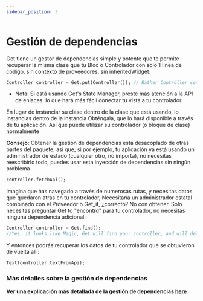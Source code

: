 ```yaml
---
sidebar_position: 3
---
```


# Gestión de dependencias

Get tiene un gestor de dependencias simple y potente que te permite recuperar la misma clase que tu Bloc o Controlador con solo 1 línea de código, sin contexto de proveedores, sin inheritedWidget:

```dart
Controller controller = Get.put(Controller()); // Rather Controller controller = Controller();
```

- Nota: Si está usando Get's State Manager, preste más atención a la API de enlaces, lo que hará más fácil conectar tu vista a tu controlador.

En lugar de instanciar su clase dentro de la clase que está usando, lo instancias dentro de la instancia Obténgala, que lo hará disponible a través de tu aplicación.
Así que puede utilizar su controlador (o bloque de clase) normalmente

**Consejo:** Obtener la gestión de dependencias está desacoplado de otras partes del paquete, así que, si por ejemplo, tu aplicación ya está usando un administrador de estado (cualquier otro, no importa), no necesitas reescribirlo todo, puedes usar esta inyección de dependencias sin ningún problema

```dart
controller.fetchApi();
```

Imagina que has navegado a través de numerosas rutas, y necesitas datos que quedaron atrás en tu controlador, Necesitaría un administrador estatal combinado con el Proveedor o Get\_it, ¿correcto? No con obtener. Sólo necesitas preguntar Get to "encontrd" para tu controlador, no necesitas ninguna dependencia adicional:

```dart
Controller controller = Get.find();
//Yes, it looks like Magic, Get will find your controller, and will deliver it to you. You can have 1 million controllers instantiated, Get will always give you the right controller.
```

Y entonces podrás recuperar los datos de tu controlador que se obtuvieron de vuelta allí:

```dart
Text(controller.textFromApi);
```

### Más detalles sobre la gestión de dependencias

**Ver una explicación más detallada de la gestión de dependencias [here](/docs/pillars/dependency-management)**
